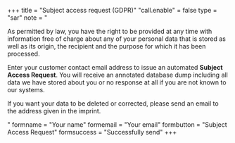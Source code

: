 +++
title = "Subject access request (GDPR)"
"call.enable" = false
type = "sar"
note = "<p>As permitted by law, you have the right to be provided at any time with information free of charge about any of your personal data that is stored as well as its origin, the recipient and the purpose for which it has been processed.</p><p>Enter your customer contact email address to issue an automated <b>Subject Access Request</b>. You will receive an annotated database dump including all data we have stored about you or no response at all if you are not known to our systems.</p><p>If you want your data to be deleted or corrected, please send an email to the address given in the imprint.</p>"
formname = "Your name"
formemail = "Your email"
formbutton = "Subject Access Request"
formsuccess = "Successfully send"
+++
